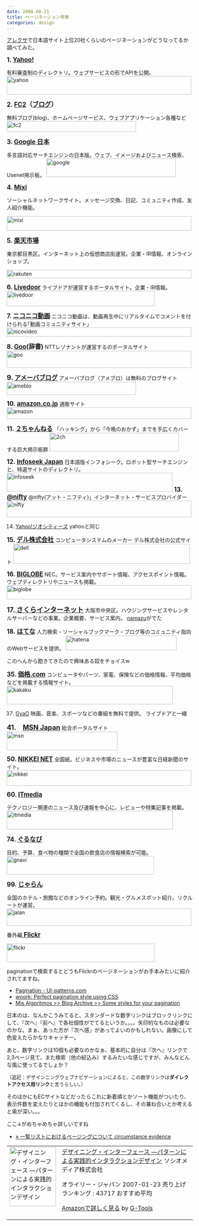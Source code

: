 ```yaml
---
date: 2008-08-21
title: ページネーション考察
categories: design
---
```


<a href="http://www.alexa.com/site/ds/top_sites?ts_mode=lang&amp;lang=ja">アレクサ</a>で日本語サイト上位20社くらいのページネーションがどうなってるか調べてみた。

<span style="font-size: 120%;"><span style="font-weight: bold;">1. </span><a style="font-weight: bold;" href="http://www.yahoo.co.jp/">Yahoo!</a></span>

有料審査制のディレクトリ。ウェブサービスの形でAPIを公開。
<a href="http://search.yahoo.co.jp/search?p=%E3%82%AC%E3%83%B3%E3%83%80%E3%83%A0&amp;search_x=1&amp;tid=top_ga1&amp;ei=UTF-8&amp;xargs=12KPjg1u9StIGmmvmnN%2DmZDrDaoAtP0cHwsd5sCpIIXYZL8wZlROJ5LPKfwD1JTUhX3V%2DD2PHg9IYmHA%2E%2E&amp;pstart=3&amp;fr=top_ga1&amp;b=11&amp;qrw=0"><img src="http://farm4.static.flickr.com/3269/2783085677_9d3eb76321_o.gif" alt="yahoo" width="500" height="50" />
</a>

<span style="font-size: 120%;"><span style="font-weight: bold;">2. </span><a style="font-weight: bold;" href="http://www.fc2.com/">FC2</a><span style="font-weight: bold;">（</span><a style="font-weight: bold;" href="http://blog.fc2.com/">ブログ</a><span style="font-weight: bold;">）</span></span>

無料ブログ(blog)、ホームページサービス、ウェブアプリケーション各種など
<a href="http://search.fc2.com/k/%E3%82%AC%E3%83%B3%E3%83%80%E3%83%A0+%E3%83%90%E3%83%88%E3%83%AB%E3%83%A6%E3%83%8B%E3%83%90%E3%83%BC%E3%82%B9+%E6%94%BB%E7%95%A5?result1=on&amp;start=10"><img src="http://farm4.static.flickr.com/3094/2783085831_44b34e3533_o.gif" alt="fc2" width="350" height="29" />
</a>

<span style="font-size: 120%;"><span style="font-weight: bold;">3. </span><a style="font-weight: bold;" href="http://www.google.co.jp/">Google 日本</a></span>

多言語対応サーチエンジンの日本版。ウェブ、イメージおよびニュース検索、Usenet掲示板。
<a href="http://www.google.co.jp/search?hl=ja&amp;lr=&amp;q=%E3%82%AC%E3%83%B3%E3%83%80%E3%83%A0&amp;start=10&amp;sa=N"><img src="http://farm4.static.flickr.com/3063/2783938524_50a95219dd_o.gif" alt="google" width="351" height="50" /></a>

<span style="font-size: 120%;">
<span style="font-weight: bold;">4. </span><a style="font-weight: bold;" href="http://mixi.jp/">Mixi</a></span>

ソーシャルネットワークサイト。メッセージ交換、日記、コミュニティ作成、友人紹介機能。

<a href="http://mixi.jp/search_community.pl?page=2&amp;keyword=%A5%AC%A5%F3%A5%C0%A5%E0&amp;sort=member&amp;ad=bb6d4cd480a7c18680b5afa478ebd326&amp;mode=title&amp;per_page=10&amp;submit=main&amp;ap=2"><img src="http://farm3.static.flickr.com/2083/2783938540_4e16782e6a.jpg" alt="mixi" width="500" height="39" /></a>

<span style="font-size: 120%;"><span style="font-weight: bold;">5. </span><a style="font-weight: bold;" href="http://www.rakuten.co.jp/">楽天市場</a></span>

東京都目黒区。インターネット上の仮想商店街運営。企業・IR情報、オンラインショップ。

<a href="http://esearch.rakuten.co.jp/rms/sd/esearch/vc?sv=2&amp;f=A&amp;g=0&amp;v=2&amp;e=0&amp;p=2&amp;s=28&amp;c=2836&amp;oid=000&amp;k=0&amp;sf=0&amp;sitem=%A5%AC%A5%F3%A5%C0%A5%E0&amp;x=0"><img src="http://farm4.static.flickr.com/3254/2783085699_d4c9342024.jpg" alt="rakuten" width="500" height="23" /></a>

<span style="font-size: 120%;"><span style="font-weight: bold;">6. </span><a style="font-weight: bold;" href="http://www.livedoor.com/">Livedoor</a></span>
ライブドアが運営するポータルサイト。企業・IR情報。
<a href="http://search.livedoor.com/search/?c=ld_top_sb_2&amp;flag=1&amp;k=search&amp;q=%A5%AC%A5%F3%A5%C0%A5%E0&amp;search_btn=1&amp;search_btn.x=0&amp;search_btn.y=0&amp;start=10"><img src="http://farm4.static.flickr.com/3067/2783938544_38f3ecc4d8_o.gif" alt="livedoor" width="400" height="41" /></a>

<span style="font-size: 120%;"><span style="font-weight: bold;">7. </span><a style="font-weight: bold;" href="http://www.nicovideo.jp/">ニコニコ動画</a></span>
ニコニコ動画は、動画再生中にリアルタイムでコメントを付けられる｢動画コミュニティサイト｣
<a href="http://www.nicovideo.jp/search/%E3%82%AC%E3%83%B3%E3%83%80%E3%83%A0?page=2"><img src="http://farm4.static.flickr.com/3069/2783085733_db60e26931.jpg" alt="nicovideo" width="500" height="25" /></a>

<span style="font-size: 120%;"><span style="font-weight: bold;">8. </span><a style="font-weight: bold;" href="http://www.goo.ne.jp/">Goo</a><span style="font-weight: bold;">(辞書)</span></span>
NTTレゾナントが運営するのポータルサイト
<a href="http://search.goo.ne.jp/web.jsp?SGT=0&amp;STYPE=web&amp;MT=%A5%AC%A5%F3%A5%C0%A5%E0&amp;FR=10&amp;from=pager"><img src="http://farm4.static.flickr.com/3149/2784186692_de6d01f140.jpg" alt="goo" width="500" height="46" /></a>

<span style="font-weight: bold; font-size: 130%;">9. </span><span style="font-size: 120%;"><a style="font-weight: bold;" href="http://ameblo.jp/">アメーバブログ</a></span>
アメーバブログ（アメブロ）は無料のブログサイト
<a href="http://search.ameba.jp/search.html;jsessionid=2B1DE0786B5E1D83CF8334D2E526D60A?q=%E3%82%AC%E3%83%B3%E3%83%80%E3%83%A0&amp;aid=&amp;pg=2&amp;lm=nolm&amp;sr=tm&amp;pa=3&amp;of=0&amp;ipp=10"><img src="http://farm3.static.flickr.com/2168/2783938604_1ed4268078_o.gif" alt="ameblo" width="350" height="35" /></a>

<span style="font-size: 120%;"><span style="font-weight: bold;">10. </span><a style="font-weight: bold;" href="http://www.amazon.co.jp/">amazon.co.jp</a></span>
通販サイト
<a href="http://www.amazon.co.jp/%E3%82%AC%E3%83%B3%E3%83%80%E3%83%A0-2/s/qid=1219329568/ref=sr_pg_2?ie=UTF8&amp;rs=13299531&amp;keywords=%E3%82%AC%E3%83%B3%E3%83%80%E3%83%A0&amp;rh=i%3Aaps%2Ck%3A%E3%82%AC%E3%83%B3%E3%83%80%E3%83%A0%2Ci%3Atoys%2Cn%3A13299531&amp;page=2"><img src="http://farm3.static.flickr.com/2083/2783938608_b38fb4f20d.jpg" alt="amazon" width="500" height="31" /></a>

<span style="font-size: 120%;"><span style="font-weight: bold;">11. <a href="http://www.2ch.net/">２ちゃんねる</a></span></span>
「ハッキング」から「今晩のおかず」までを手広くカバーする巨大掲示板群
<a href="http://find.2ch.net/?STR=%A5%AC%A5%F3%A5%C0%A5%E0&amp;SCEND=A&amp;SORT=MODIFIED&amp;COUNT=50&amp;TYPE=TITLE&amp;BBS=ALL&amp;OFFSET=50"><img src="http://farm4.static.flickr.com/3051/2783938494_6cef421df2_o.gif" alt="2ch" width="350" height="50" /></a>

<span style="font-size: 120%;">
<span style="font-weight: bold;">12. <a href="http://www.infoseek.co.jp/">Infoseek Japan</a></span></span>
日本語版インフォシーク。ロボット型サーチエンジンと、特選サイトのディレクトリ。
<a href="http://search.www.infoseek.co.jp/Web?qt=%e3%82%ac%e3%83%b3%e3%83%80%e3%83%a0&amp;st=10&amp;col=OW&amp;svx=101722&amp;svp=SEEK"><img src="http://farm4.static.flickr.com/3010/2783938614_278a1b9cf8_o.gif" alt="infoseek" width="449" height="51" /></a>

<span style="font-size: 120%;">
<span style="font-weight: bold;">13. </span><a style="font-weight: bold;" href="http://www.nifty.com/">@nifty</a></span>
@nifty(アット・ニフティ)」インターネット・サービスプロバイダー
<a href="http://search.nifty.com/websearch/search?cflg=%E6%A4%9C%E7%B4%A2&amp;select=1&amp;chartype=&amp;lang_all=&amp;channel=nifty&amp;q=%E3%82%AC%E3%83%B3%E3%83%80%E3%83%A0&amp;filter=&amp;stpos=10&amp;num=10"><img src="http://farm4.static.flickr.com/3073/2783085773_f40f09a736.jpg" alt="nifty" width="500" height="45" /></a>

14. <a href="http://geocities.yahoo.co.jp/">Yahoo!ジオシティーズ</a>
yahooと同じ

<span style="font-size: 120%;"><span style="font-weight: bold;">15. </span><a style="font-weight: bold;" href="http://www.dell.com/">デル株式会社</a></span>
コンピュータシステムのメーカー デル株式会社の公式サイト
<a href="http://searchapj.dell.com/results.aspx?s=gen&amp;c=jp&amp;l=ja&amp;k=PC&amp;cat=all&amp;p=2"><img src="http://farm4.static.flickr.com/3006/2783085781_5028209e42_o.gif" alt="dell" width="478" height="54" /></a>

<span style="font-size: 120%;"><span style="font-weight: bold;">16. </span><a style="font-weight: bold;" href="http://www.biglobe.ne.jp/">BIGLOBE</a></span>
NEC。サービス案内やサポート情報、アクセスポイント情報。ウェブディレクトリやニュースも掲載。
<a href="http://cgi.search.biglobe.ne.jp/cgi-bin/search_bl_top?start=10&amp;num=10&amp;q=%A5%AC%A5%F3%A5%C0%A5%E0&amp;lr=lang_ja"><img src="http://farm4.static.flickr.com/3148/2783938634_1c23c46eed.jpg" alt="biglobe" width="500" height="38" /></a>

<span style="font-weight: bold; font-size: 130%;">17.<a href="http://www.sakura.ne.jp/"> さくらインターネット</a></span>
大阪市中央区。ハウジングサービスやレンタルサーバーなどの事業。企業概要、サービス案内。
<a href="http://www.sakura.ad.jp/namazu/nmz.cgi?Go.x=0&amp;Go.y=0&amp;query=%83K%83%93%83_%83%80&amp;idxname=www.sakura.ad.jp&amp;idxname=www.sakura.ne.jp&amp;idxname=server.sakura.ad.jp">namazu</a>がでた

<span style="font-size: 120%;"><span style="font-weight: bold;">18. </span><a style="font-weight: bold;" href="http://www.hatena.ne.jp/">はてな</a></span>
人力検索・ソーシャルブックマーク・ブログ等のコミュニティ指向のWebサービスを提供。
<a href="http://search.hatena.ne.jp/websearch?word=%A5%AC%A5%F3%A5%C0%A5%E0&amp;page=2"><img src="http://farm4.static.flickr.com/3060/2783085799_1d43a9e4f9_o.gif" alt="hatena" width="300" height="40" /></a>

このへんから飽きてきたので興味ある奴をチョイスw

<span style="font-size: 120%;"><span style="font-weight: bold;">35. </span><a style="font-weight: bold;" href="http://kakaku.com/">価格.com</a></span>
コンピュータやパーツ、家電、保険などの価格情報、平均価格などを掲載する情報サイト。
<a href="http://search.kakaku.com/ksearch/search.aspx?query=PC&amp;act=Page&amp;p=2&amp;a=2,2"><img src="http://farm4.static.flickr.com/3212/2783938646_d482e5e52e_o.gif" alt="kakaku" width="450" height="50" /></a>

37. <a href="http://www.gyao.jp/">GyaO</a>
映画、音楽、スポーツなどの番組を無料で提供。
ライブドアと一緒

<span style="font-weight: bold; font-size: 130%;">41.　<a href="http://jp.msn.com/">MSN Japan</a></span>
総合ポータルサイト
<a href="http://search.msn.co.jp/results.aspx?q=%E3%82%AC%E3%83%B3%E3%83%80%E3%83%A0&amp;first=11&amp;FORM=PERE"><img src="http://farm4.static.flickr.com/3163/2783085817_b932959b02_o.gif" alt="msn" width="300" height="50" /></a>

<span style="font-size: 120%;"><span style="font-weight: bold;">50. </span><a style="font-weight: bold;" href="http://www.nikkei.co.jp/">NIKKEI NET</a></span>
全国紙。ビジネスや市場のニュースが豊富な日経新聞のサイト。
<a href="http://sitesearch.nikkei.co.jp/search?access=p&amp;entqr=0&amp;getfields=*&amp;output=xml_no_dtd&amp;sort=date%3AD%3AL%3Ad1&amp;ie=UTF-8&amp;client=nikkeinet_2&amp;q=%E3%82%AC%E3%83%B3%E3%83%80%E3%83%A0&amp;ud=1&amp;site=default_collection&amp;oe=UTF-8&amp;proxystylesheet=nikkeinet_2&amp;ip=219.127.218.62&amp;hl=ja&amp;start=10"><img src="http://farm4.static.flickr.com/3113/2783938692_3d6fb1be3c.jpg" alt="nikkei" width="500" height="42" /></a>

<span style="font-size: 120%;"><span style="font-weight: bold;">60. </span><a style="font-weight: bold;" href="http://www.itmedia.co.jp/">ITmedia</a></span>

テクノロジー関連のニュース及び速報を中心に、レビューや特集記事を掲載。
<a href="http://search.itmedia.co.jp/index.cgi?whence=10&amp;max=10&amp;result=normal&amp;sort=date%3Alate&amp;idxname=&amp;CH=ITmedia&amp;query=%83K%83%93%83_%83%80&amp;x=12&amp;y=12"><img src="http://farm4.static.flickr.com/3249/2783938694_a4078ef1b8_o.gif" alt="itmedia" width="450" height="50" /></a>

<span style="font-size: 120%;"><span style="font-weight: bold;">74. </span><a style="font-weight: bold;" href="http://www.gnavi.co.jp/">ぐるなび</a></span>

目的、予算、食べ物の種類で全国の飲食店の情報検索が可能。
<a href="http://gsearch.gnavi.co.jp/rest/search.php?sort=score&amp;limit=15&amp;offset=2&amp;area=0&amp;tmpl=freeword&amp;company=%B3%F4%BC%B0%B2%F1%BC%D2%A4%B0%A4%EB%A4%CA%A4%D3&amp;summary=0&amp;key=%A5%A4%A5%BF%A5%EA%A5%A2%A5%F3"><img src="http://farm4.static.flickr.com/3239/2783085859_c3f5b25751_o.gif" alt="gnavi" width="399" height="50" /></a>

<span style="font-size: 120%;"><span style="font-weight: bold;">99. </span><a style="font-weight: bold;" href="http://www.jalan.net/">じゃらん</a></span>

全国のホテル・旅館などのオンライン予約。観光・グルメスポット紹介。リクルートが運営。
<a href="http://www.jalan.net/uw/uwp2001/uww2001search.do"><img src="http://farm4.static.flickr.com/3267/2783085867_bd6f2d3c6b.jpg" alt="jalan" width="500" height="47" /></a>

番外編<span style="font-size: 120%;"><a style="font-weight: bold;" href="http://www.flickr.com/"> Flickr</a></span>

<a href="http://www.flickr.com/search/?q=%E3%82%AC%E3%83%B3%E3%83%80%E3%83%A0&amp;page=2"><img src="http://farm4.static.flickr.com/3252/2783938712_1af2b13f0d_o.gif" alt="flickr" width="400" height="50" /></a>

paginationで検索するとどうもFlickrのページネーションがお手本みたいに紹介されてますね。
<ul>
	<li><a href="http://ui-patterns.com/pattern/Pagination">Pagination - UI-patterns.com</a></li>
	<li><a href="http://woork.blogspot.com/2008/03/perfect-pagination-style-using-css.html">woork: Perfect pagination style using CSS</a></li>
	<li><a href="http://www.mis-algoritmos.com/2007/03/16/some-styles-for-your-pagination/">Mis Algoritmos &gt;&gt; Blog Archive &gt;&gt;  Some styles for your pagination</a></li>
</ul>
日本のは、なんかこうみてると、スタンダードな数字リンクはブロックリンクにして、『次へ』『前へ』で各社個性がでてるというか。。。。矢印的なものは必要なのかな。まぁ、あった方が『次へ感』があってよいのかもしれない。画像にして色変えたらかなりキャッチー。

あと、数字リンクは10個も必要なのかなぁ、基本的に自分は『次へ』リンクで2,3ページ見て、また検索（他の絞込み）するみたいな感じですが、みんなどんな風に使ってるでしょか？

<span class="Apple-style-span" style="font-size: small;">（追記：デザインニングウェブナビゲーションによると、この数字リンクは</span><span class="Apple-style-span" style="font-weight: bold;"><span class="Apple-style-span" style="font-size: small;">ダイレクトアクセス用リンク</span></span><span class="Apple-style-span" style="font-size: small;">と言うらしい。）</span>
<div>

そのほかにもECサイトなどだったらこれに新着順とかソート機能がついたり、表示件数を変えたりとほかの機能も付加されてくるし、その兼ね合いとか考えると奥が深い。。。

ここ↓がめちゃめちゃ詳しいですね
<ul>
	<li><a href="http://blog.n1n9.jp/opinion/paging.php">» 一覧リストにおけるページングについて circumstance evidence</a></li>
</ul>
<table border="0" cellpadding="5">
<tbody>
<tr>
<td valign="top"><a href="http://www.amazon.co.jp/exec/obidos/ASIN/4873113164/warikiru-22/ref=nosim/" target="_blank"><img class="fig" src="http://ecx.images-amazon.com/images/I/51xwxPUCp0L._SL160_.jpg" border="0" alt="デザイニング・インターフェース ―パターンによる実践的インタラクションデザイン" width="125" height="160" /></a></td>
<td valign="top"><span><a href="http://www.amazon.co.jp/%E3%83%87%E3%82%B6%E3%82%A4%E3%83%8B%E3%83%B3%E3%82%B0%E3%83%BB%E3%82%A4%E3%83%B3%E3%82%BF%E3%83%BC%E3%83%95%E3%82%A7%E3%83%BC%E3%82%B9-%E2%80%95%E3%83%91%E3%82%BF%E3%83%BC%E3%83%B3%E3%81%AB%E3%82%88%E3%82%8B%E5%AE%9F%E8%B7%B5%E7%9A%84%E3%82%A4%E3%83%B3%E3%82%BF%E3%83%A9%E3%82%AF%E3%82%B7%E3%83%A7%E3%83%B3%E3%83%87%E3%82%B6%E3%82%A4%E3%83%B3-Jenifer-Tidwell/dp/4873113164%3FSubscriptionId%3D15SMZCTB9V8NGR2TW082%26tag%3Dwarikiru-22%26linkCode%3Dxm2%26camp%3D2025%26creative%3D165953%26creativeASIN%3D4873113164" target="_blank">デザイニング・インターフェース ―パターンによる実践的インタラクションデザイン</a><img style="border: none;" src="http://www.assoc-amazon.jp/e/ir?t=warikiru-22&amp;l=ur2&amp;o=9" alt="" width="1" height="1" />
ソシオメディア株式会社 </span>

<span>オライリー・ジャパン  2007-01-23
売り上げランキング : 43717
おすすめ平均  <img src="http://g-images.amazon.com/images/G/01/detail/stars-4-0.gif" alt="" /></span>

<span><a href="http://www.amazon.co.jp/%E3%83%87%E3%82%B6%E3%82%A4%E3%83%8B%E3%83%B3%E3%82%B0%E3%83%BB%E3%82%A4%E3%83%B3%E3%82%BF%E3%83%BC%E3%83%95%E3%82%A7%E3%83%BC%E3%82%B9-%E2%80%95%E3%83%91%E3%82%BF%E3%83%BC%E3%83%B3%E3%81%AB%E3%82%88%E3%82%8B%E5%AE%9F%E8%B7%B5%E7%9A%84%E3%82%A4%E3%83%B3%E3%82%BF%E3%83%A9%E3%82%AF%E3%82%B7%E3%83%A7%E3%83%B3%E3%83%87%E3%82%B6%E3%82%A4%E3%83%B3-Jenifer-Tidwell/dp/4873113164%3FSubscriptionId%3D15SMZCTB9V8NGR2TW082%26tag%3Dwarikiru-22%26linkCode%3Dxm2%26camp%3D2025%26creative%3D165953%26creativeASIN%3D4873113164" target="_blank">Amazonで詳しく見る</a></span> <span>by <a href="http://www.goodpic.com/mt/aws/index.html">G-Tools</a></span></td>
</tr>
</tbody>
</table>
</div>
